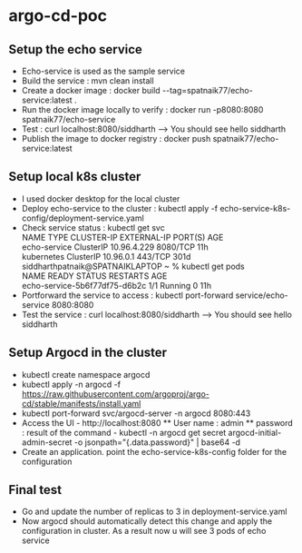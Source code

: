 # argo-cd-poc

## Setup the echo service

* Echo-service is used as the sample service
* Build the service : mvn clean install
* Create a docker image : docker build --tag=spatnaik77/echo-service:latest .
* Run the docker image locally to verify : docker run -p8080:8080 spatnaik77/echo-service
* Test : curl localhost:8080/siddharth --> You should see hello siddharth
* Publish the image to docker registry : docker push spatnaik77/echo-service:latest

## Setup local k8s cluster
* I used docker desktop for the local cluster
* Deploy echo-service to the cluster : kubectl apply -f echo-service-k8s-config/deployment-service.yaml
* Check service status : kubectl get svc <br>
NAME           TYPE        CLUSTER-IP    EXTERNAL-IP   PORT(S)    AGE <br>
echo-service   ClusterIP   10.96.4.229   <none>        8080/TCP   11h <br>
kubernetes     ClusterIP   10.96.0.1     <none>        443/TCP    301d <br>
siddharthpatnaik@SPATNAIKLAPTOP ~ % kubectl get pods <br>
NAME                            READY   STATUS    RESTARTS   AGE <br>
echo-service-5b6f77df75-d6b2c   1/1     Running   0          11h <br>
* Portforward the service to access : kubectl port-forward service/echo-service 8080:8080
* Test the service : curl localhost:8080/siddharth --> You should see hello siddharth

## Setup Argocd in the cluster
* kubectl create namespace argocd
* kubectl apply -n argocd -f https://raw.githubusercontent.com/argoproj/argo-cd/stable/manifests/install.yaml
* kubectl port-forward svc/argocd-server -n argocd 8080:443
* Access the UI - http://localhost:8080
** User name : admin
** password : result of the command - kubectl -n argocd get secret argocd-initial-admin-secret -o jsonpath="{.data.password}" | base64 -d
* Create an application. point the echo-service-k8s-config folder for the configuration

## Final test
* Go and update the number of replicas to 3 in deployment-service.yaml
* Now argocd should automatically detect this change and apply the configuration in cluster. As a result now u will see 3 pods of echo service


